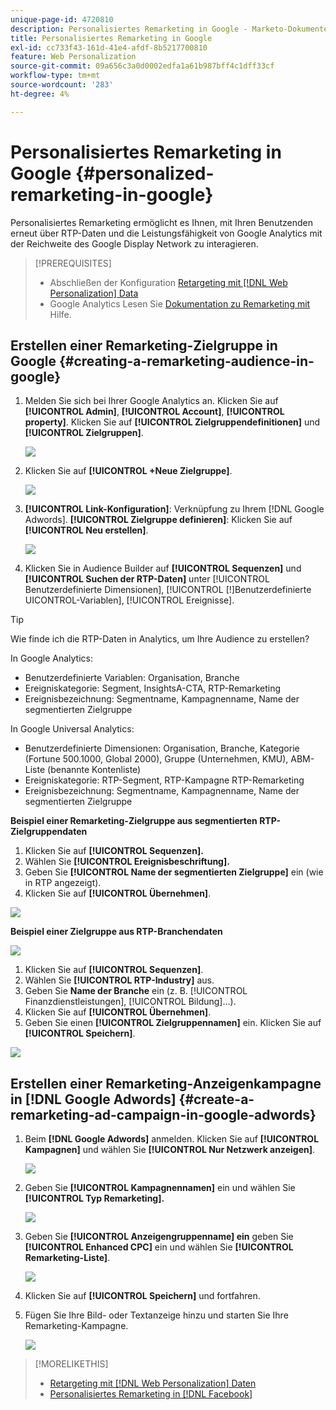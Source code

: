 ```yaml
---
unique-page-id: 4720810
description: Personalisiertes Remarketing in Google - Marketo-Dokumente - Produktdokumentation
title: Personalisiertes Remarketing in Google
exl-id: cc733f43-161d-41e4-afdf-8b5217700810
feature: Web Personalization
source-git-commit: 09a656c3a0d0002edfa1a61b987bff4c1dff33cf
workflow-type: tm+mt
source-wordcount: '283'
ht-degree: 4%

---
```


# Personalisiertes Remarketing in Google {#personalized-remarketing-in-google}

Personalisiertes Remarketing ermöglicht es Ihnen, mit Ihren Benutzenden erneut über RTP-Daten und die Leistungsfähigkeit von Google Analytics mit der Reichweite des Google Display Network zu interagieren.

>[!PREREQUISITES]
>
>* Abschließen der Konfiguration [Retargeting mit  [!DNL Web Personalization] Data](/help/marketo/product-docs/web-personalization/website-retargeting/retargeting-with-web-personalization-data.md)
>* Google Analytics Lesen Sie [ Dokumentation zu Remarketing mit ](https://support.google.com/analytics/topic/2611283?hl=en&ref_topic=3413645) Hilfe.

## Erstellen einer Remarketing-Zielgruppe in Google {#creating-a-remarketing-audience-in-google}

1. Melden Sie sich bei Ihrer Google Analytics an. Klicken Sie auf **[!UICONTROL Admin]**, **[!UICONTROL Account]**, **[!UICONTROL property]**. Klicken Sie auf **[!UICONTROL Zielgruppendefinitionen]** und **[!UICONTROL Zielgruppen]**.

   ![](assets/remarketing-ga-screenshots.jpg)

1. Klicken Sie auf **[!UICONTROL +Neue Zielgruppe]**.

   ![](assets/image2015-1-15-17-3a26-3a40.png)

1. **[!UICONTROL Link-Konfiguration]**: Verknüpfung zu Ihrem [!DNL Google Adwords]. **[!UICONTROL Zielgruppe definieren]**: Klicken Sie auf **[!UICONTROL Neu erstellen]**.

   ![](assets/image2015-1-15-17-3a32-3a4.png)

1. Klicken Sie in Audience Builder auf **[!UICONTROL Sequenzen]** und **[!UICONTROL Suchen der RTP-Daten]** unter [!UICONTROL Benutzerdefinierte Dimensionen], [!UICONTROL [!]Benutzerdefinierte UICONTROL-Variablen], [!UICONTROL Ereignisse].

>[!TIP]
>
>Wie finde ich die RTP-Daten in Analytics, um Ihre Audience zu erstellen?
>
>In Google Analytics:
>
>* Benutzerdefinierte Variablen: Organisation, Branche
>* Ereigniskategorie: Segment, InsightsA-CTA, RTP-Remarketing
>* Ereignisbezeichnung: Segmentname, Kampagnenname, Name der segmentierten Zielgruppe
>
>In Google Universal Analytics:
>
>* Benutzerdefinierte Dimensionen: Organisation, Branche, Kategorie (Fortune 500.1000, Global 2000), Gruppe (Unternehmen, KMU), ABM-Liste (benannte Kontenliste)
>* Ereigniskategorie: RTP-Segment, RTP-Kampagne RTP-Remarketing
>* Ereignisbezeichnung: Segmentname, Kampagnenname, Name der segmentierten Zielgruppe

**Beispiel einer Remarketing-Zielgruppe aus segmentierten RTP-Zielgruppendaten**

1. Klicken Sie auf **[!UICONTROL Sequenzen].**
1. Wählen Sie **[!UICONTROL Ereignisbeschriftung].**
1. Geben Sie **[!UICONTROL Name der segmentierten Zielgruppe]** ein (wie in RTP angezeigt).
1. Klicken Sie auf **[!UICONTROL Übernehmen]**.

![](assets/image2015-2-10-14-3a51-3a43.png)

**Beispiel einer Zielgruppe aus RTP-Branchendaten**

![](assets/image2015-1-15-17-3a36-3a5.png)

1. Klicken Sie auf **[!UICONTROL Sequenzen]**.
1. Wählen Sie **[!UICONTROL RTP-Industry]** aus.
1. Geben Sie **Name der Branche** ein (z. B. [!UICONTROL Finanzdienstleistungen], [!UICONTROL Bildung]…).
1. Klicken Sie auf **[!UICONTROL Übernehmen]**.
1. Geben Sie einen **[!UICONTROL Zielgruppennamen]** ein. Klicken Sie auf **[!UICONTROL Speichern]**.

![](assets/image2015-1-15-18-3a29-3a16.png)

## Erstellen einer Remarketing-Anzeigenkampagne in [!DNL Google Adwords] {#create-a-remarketing-ad-campaign-in-google-adwords}

1. Beim **[!DNL Google Adwords]** anmelden. Klicken Sie auf **[!UICONTROL Kampagnen]** und wählen Sie **[!UICONTROL Nur Netzwerk anzeigen]**.

   ![](assets/image2015-1-15-18-3a31-3a58.png)

1. Geben Sie **[!UICONTROL Kampagnennamen]** ein und wählen Sie **[!UICONTROL Typ Remarketing].**

   ![](assets/image2015-1-15-18-3a35-3a7.png)

1. Geben Sie **[!UICONTROL Anzeigengruppenname] ein** geben Sie **[!UICONTROL Enhanced CPC]** ein und wählen Sie **[!UICONTROL Remarketing-Liste]**.

   ![](assets/image2015-1-15-18-3a51-3a57.png)

1. Klicken Sie auf **[!UICONTROL Speichern]** und fortfahren.
1. Fügen Sie Ihre Bild- oder Textanzeige hinzu und starten Sie Ihre Remarketing-Kampagne.

   ![](assets/image2015-1-15-18-3a47-3a21.png)

>[!MORELIKETHIS]
>
>* [Retargeting mit [!DNL Web Personalization] Daten](/help/marketo/product-docs/web-personalization/website-retargeting/retargeting-with-web-personalization-data.md)
>* [Personalisiertes Remarketing in [!DNL Facebook]](/help/marketo/product-docs/web-personalization/website-retargeting/personalized-remarketing-in-facebook.md)
